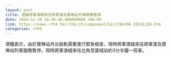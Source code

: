 ```yaml
---
layout: post
title: 港鐵將軍澳綫來往將軍澳及寶琳站列車服務暫停
date: 2024-12-20 18:40:48.000000000 +08:00
link: https://news.rthk.hk/rthk/ch/component/k2/1784396-20241220.htm
categories: rthk
---
```


港鐵表示，由於寶琳站月台路軌需要進行緊急檢查，現時將軍澳綫來往將軍澳及寶琳站列車服務暫停。現時將軍澳綫來往北角至康城站約3分半鐘一班車。
